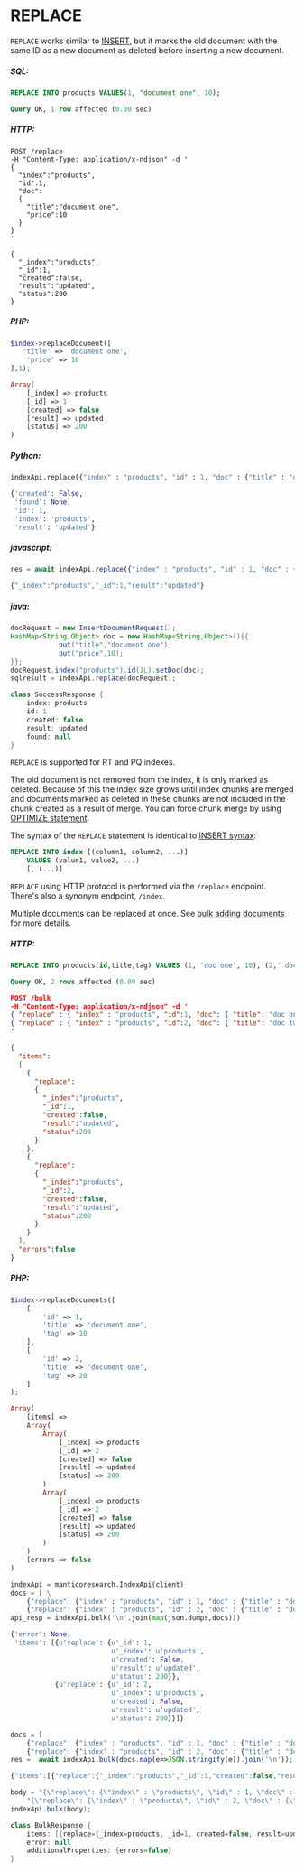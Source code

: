 # REPLACE 

<!-- example replace -->

`REPLACE` works similar to [INSERT](../Adding_documents_to_an_index/Adding_documents_to_a_real-time_index.md), but it marks the old document with the same ID as a new document as deleted before inserting a new document.

<!-- intro -->
##### SQL:
<!-- request SQL -->

```sql
REPLACE INTO products VALUES(1, "document one", 10);
```

<!-- response -->

```sql
Query OK, 1 row affected (0.00 sec)
```

<!-- intro -->
##### HTTP:

<!-- request HTTP -->

```http
POST /replace
-H "Content-Type: application/x-ndjson" -d '
{
  "index":"products",
  "id":1,
  "doc":
  {
	"title":"document one",
    "price":10
  }
}
'
```

<!-- response HTTP -->
```http
{
  "_index":"products",
  "_id":1,
  "created":false,
  "result":"updated",
  "status":200
}
```

<!-- intro -->
##### PHP:

<!-- request PHP -->

```php
$index->replaceDocument([
   'title' => 'document one',
    'price' => 10 
],1);
```

<!-- response PHP -->
```php
Array(
    [_index] => products
    [_id] => 1
    [created] => false
    [result] => updated
    [status] => 200
)
```
<!-- intro -->

##### Python:

<!-- request Python -->
``` python
indexApi.replace({"index" : "products", "id" : 1, "doc" : {"title" : "document one","price":10}})
```

<!-- response Python -->
```python
{'created': False,
 'found': None,
 'id': 1,
 'index': 'products',
 'result': 'updated'}
```
<!-- intro -->

##### javascript:

<!-- request javascript -->
``` javascript
res = await indexApi.replace({"index" : "products", "id" : 1, "doc" : {"title" : "document one","price":10}});
```

<!-- response javascript -->
```javascript
{"_index":"products","_id":1,"result":"updated"}
```

<!-- intro -->

##### java:

<!-- request Java -->
``` java
docRequest = new InsertDocumentRequest();
HashMap<String,Object> doc = new HashMap<String,Object>(){{
            put("title","document one");
            put("price",10);
}};
docRequest.index("products").id(1L).setDoc(doc); 
sqlresult = indexApi.replace(docRequest);
```

<!-- response Java -->
```java
class SuccessResponse {
    index: products
    id: 1
    created: false
    result: updated
    found: null
}

```
<!-- end -->

`REPLACE` is supported for RT and PQ indexes.

The old document is not removed from the index, it is only marked as deleted. Because of this the index size grows until index chunks are merged and documents marked as deleted in these chunks are not included in the chunk created as a result of merge. You can force chunk merge by using [OPTIMIZE statement](../Securing_and_compacting_an_index/Compacting_an_index.md).

The syntax of the `REPLACE` statement is identical to [INSERT syntax](../Adding_documents_to_an_index/Adding_documents_to_a_real-time_index.md):

```sql
REPLACE INTO index [(column1, column2, ...)]
    VALUES (value1, value2, ...)
    [, (...)]
```

`REPLACE` using HTTP protocol is performed via the `/replace` endpoint. There's also a synonym endpoint, `/index`.

<!-- example bulk_replace -->

Multiple documents can be replaced at once. See [bulk adding documents](../Adding_documents_to_an_index/Adding_documents_to_a_real-time_index.md#Bulk-adding-documents) for more details.

<!-- intro -->
##### HTTP:

<!-- request SQL -->

```sql
REPLACE INTO products(id,title,tag) VALUES (1, 'doc one', 10), (2,' doc two', 20);
```

<!-- response SQL -->

```sql
Query OK, 2 rows affected (0.00 sec)
```

<!-- request HTTP -->

```json
POST /bulk
-H "Content-Type: application/x-ndjson" -d '
{ "replace" : { "index" : "products", "id":1, "doc": { "title": "doc one", "tag" : 10 } } }
{ "replace" : { "index" : "products", "id":2, "doc": { "title": "doc two", "tag" : 20 } } }
'
```

<!-- response HTTP -->

```json
{
  "items":
  [
    {
      "replace":
      {
        "_index":"products",
        "_id":1,
        "created":false,
        "result":"updated",
        "status":200
      }
    },
    {
      "replace":
      {
        "_index":"products",
        "_id":2,
        "created":false,
        "result":"updated",
        "status":200
      }
    }
  ],
  "errors":false
}
```
<!-- intro -->
##### PHP:

<!-- request PHP -->

```php
$index->replaceDocuments([
    [   
        'id' => 1,
        'title' => 'document one',
        'tag' => 10 
    ],
    [   
        'id' => 2,
        'title' => 'document one',
        'tag' => 20 
    ]
);
```

<!-- response PHP -->
```php
Array(
    [items] =>
    Array(
        Array(
            [_index] => products
            [_id] => 2
            [created] => false
            [result] => updated
            [status] => 200 
        )
        Array(
            [_index] => products
            [_id] => 2
            [created] => false
            [result] => updated
            [status] => 200 
        )
    )
    [errors => false
)
```
<!-- request Python -->

``` python
indexApi = manticoresearch.IndexApi(client)
docs = [ \
    {"replace": {"index" : "products", "id" : 1, "doc" : {"title" : "document one"}}}, \
    {"replace": {"index" : "products", "id" : 2, "doc" : {"title" : "document two"}}} ]
api_resp = indexApi.bulk('\n'.join(map(json.dumps,docs)))
```

<!-- response Python -->
```python
{'error': None,
 'items': [{u'replace': {u'_id': 1,
                         u'_index': u'products',
                         u'created': False,
                         u'result': u'updated',
                         u'status': 200}},
           {u'replace': {u'_id': 2,
                         u'_index': u'products',
                         u'created': False,
                         u'result': u'updated',
                         u'status': 200}}]}

```
<!-- request javascript -->

``` javascript
docs = [ 
    {"replace": {"index" : "products", "id" : 1, "doc" : {"title" : "document one"}}}, 
    {"replace": {"index" : "products", "id" : 2, "doc" : {"title" : "document two"}}} ];
res =  await indexApi.bulk(docs.map(e=>JSON.stringify(e)).join('\n'));
```

<!-- response javascript -->
```javascript
{"items":[{"replace":{"_index":"products","_id":1,"created":false,"result":"updated","status":200}},{"replace":{"_index":"products","_id":2,"created":false,"result":"updated","status":200}}],"errors":false}

```

<!-- request Java -->

``` java
body = "{\"replace\": {\"index\" : \"products\", \"id\" : 1, \"doc\" : {\"title\" : \"document one\"}}}" +"\n"+ 
    "{\"replace\": {\"index\" : \"products\", \"id\" : 2, \"doc\" : {\"title\" : \"document two\"}}}"+"\n" ;         
indexApi.bulk(body);
```

<!-- response Java -->
```java
class BulkResponse {
    items: [{replace={_index=products, _id=1, created=false, result=updated, status=200}}, {replace={_index=products, _id=2, created=false, result=updated, status=200}}]
    error: null
    additionalProperties: {errors=false}
}
```
<!-- end -->